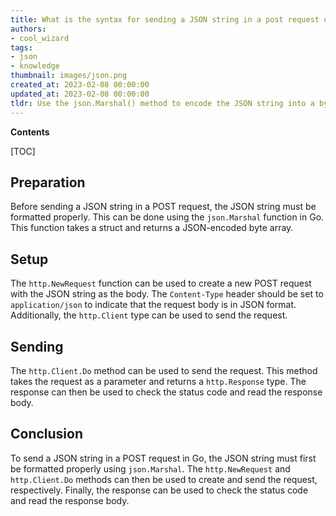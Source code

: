 ```yaml
---
title: What is the syntax for sending a JSON string in a post request using go?
authors:
- cool_wizard
tags:
- json
- knowledge
thumbnail: images/json.png
created_at: 2023-02-08 00:00:00
updated_at: 2023-02-08 00:00:00
tldr: Use the json.Marshal() method to encode the JSON string into a byte array, and then use the http.NewRequest() method to create an HTTP request with the byte array as its body.
---
```


**Contents**

[TOC]

## Preparation

Before sending a JSON string in a POST request, the JSON string must be formatted properly. This can be done using the `json.Marshal` function in Go. This function takes a struct and returns a JSON-encoded byte array.

## Setup

The `http.NewRequest` function can be used to create a new POST request with the JSON string as the body. The `Content-Type` header should be set to `application/json` to indicate that the request body is in JSON format. Additionally, the `http.Client` type can be used to send the request.

## Sending

The `http.Client.Do` method can be used to send the request. This method takes the request as a parameter and returns a `http.Response` type. The response can then be used to check the status code and read the response body.

## Conclusion

To send a JSON string in a POST request in Go, the JSON string must first be formatted properly using `json.Marshal`. The `http.NewRequest` and `http.Client.Do` methods can then be used to create and send the request, respectively. Finally, the response can be used to check the status code and read the response body.
